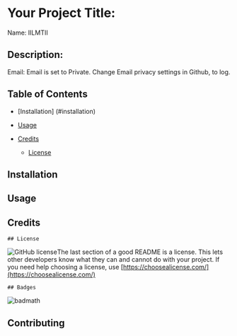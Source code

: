 # Your Project Title:
Name: IILMTII
## Description:
    
Email: Email is set to Private. Change Email privacy settings in Github, to log.
## Table of Contents
* [Installation]
    (#installation)
* [Usage](#usage)
* [Credits](#credits)

    * [License](#license)
## Installation
## Usage
## Credits

    ## License
![GitHub license](https://img.shields.io/github/license/Naereen/StrapDown.js.svg)The last section of a good README is a 
    license. This lets other developers know what they can and cannot 
    do with your project. If you need help choosing a license, use 
    [https://choosealicense.com/](https://choosealicense.com/)

    ## Badges
![badmath](https://img.shields.io/github/languages/top/nielsenjared/badmath)
    
## Contributing